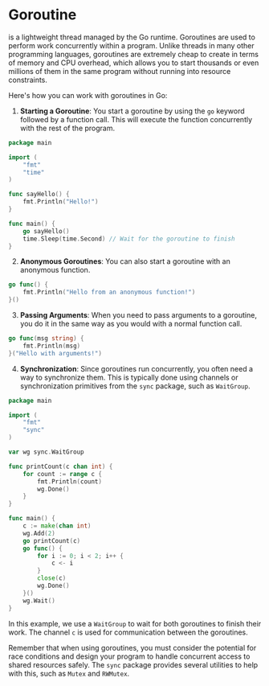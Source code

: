 # Goroutine 
is a lightweight thread managed by the Go runtime. Goroutines are used to perform work concurrently within a program. Unlike threads in many other programming languages, goroutines are extremely cheap to create in terms of memory and CPU overhead, which allows you to start thousands or even millions of them in the same program without running into resource constraints.

Here's how you can work with goroutines in Go:

1. **Starting a Goroutine**: You start a goroutine by using the `go` keyword followed by a function call. This will execute the function concurrently with the rest of the program.

```go
package main

import (
	"fmt"
	"time"
)

func sayHello() {
	fmt.Println("Hello!")
}

func main() {
	go sayHello()
	time.Sleep(time.Second) // Wait for the goroutine to finish
}
```

2. **Anonymous Goroutines**: You can also start a goroutine with an anonymous function.

```go
go func() {
	fmt.Println("Hello from an anonymous function!")
}()
```

3. **Passing Arguments**: When you need to pass arguments to a goroutine, you do it in the same way as you would with a normal function call.

```go
go func(msg string) {
	fmt.Println(msg)
}("Hello with arguments!")
```

4. **Synchronization**: Since goroutines run concurrently, you often need a way to synchronize them. This is typically done using channels or synchronization primitives from the `sync` package, such as `WaitGroup`.

```go
package main

import (
	"fmt"
	"sync"
)

var wg sync.WaitGroup

func printCount(c chan int) {
	for count := range c {
		fmt.Println(count)
		wg.Done()
	}
}

func main() {
	c := make(chan int)
	wg.Add(2)
	go printCount(c)
	go func() {
		for i := 0; i < 2; i++ {
			c <- i
		}
		close(c)
		wg.Done()
	}()
	wg.Wait()
}
```

In this example, we use a `WaitGroup` to wait for both goroutines to finish their work. The channel `c` is used for communication between the goroutines.

Remember that when using goroutines, you must consider the potential for race conditions and design your program to handle concurrent access to shared resources safely. The `sync` package provides several utilities to help with this, such as `Mutex` and `RWMutex`.